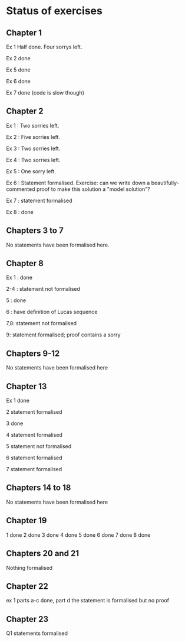 # Status of exercises

## Chapter 1 

Ex 1 Half done. Four sorrys left.

Ex 2 done

Ex 5 done

Ex 6 done

Ex 7 done (code is slow though)

## Chapter 2

Ex 1 : Two sorries left.

Ex 2 : Five sorries left.

Ex 3 : Two sorries left.

Ex 4 : Two sorries left.

Ex 5 : One sorry left.

Ex 6 : Statement formalised. Exercise: can we write down a beautifully-commented proof to make
this solution a "model solution"?

Ex 7 : statement formalised

Ex 8 : done

## Chapters 3 to 7

No statements have been formalised here.

## Chapter 8

Ex 1 : done

2-4 : statement not formalised

5 : done

6 : have definition of Lucas sequence

7,8: statement not formalised

9: statement formalised; proof contains a sorry

## Chapters 9-12

No statements have been formalised here

## Chapter 13

Ex 1 done

2 statement formalised

3 done

4 statement formalised

5 statement not formalised

6 statement formalised

7 statement formalised

## Chapters 14 to 18

No statements have been formalised here

## Chapter 19

1 done
2 done
3 done
4 done
5 done
6 done
7 done
8 done

## Chapters 20 and 21

Nothing formalised

## Chapter 22

ex 1 parts a-c done, part d the statement is formalised but no proof

## Chapter 23

Q1 statements formalised

